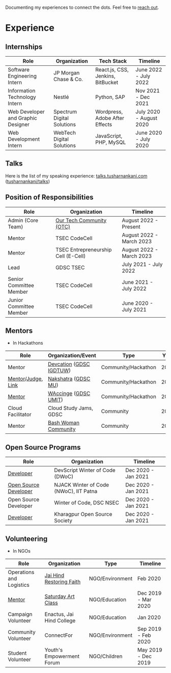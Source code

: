 Documenting my experiences to connect the dots. Feel free to [reach out](http://about.tusharnankani.com/). 

# Experience

## Internships

| Role | Organization | Tech Stack | Timeline |
|---|---|---|---|
| Software Engineering Intern | JP Morgan Chase & Co. | React.js, CSS, Jenkins, BitBucket | June 2022 - July 2022 |
| Information Technology Intern | Nestlé | Python, SAP | Nov 2021 - Dec 2021 |
| Web Developer and Graphic Designer | Spectrum Digital Solutions | Wordpress, Adobe After Effects | July 2020 - August 2020 |
| Web Development Intern | WebTech Digital Solutions | JavaScript, PHP, MySQL | June 2020 - July 2020 |

## Talks

Here is the list of my speaking experience: [talks.tusharnankani.com](https://talks.tusharnankani.com) ([tusharnankani/talks](https://github.com/tusharnankani/talks))

## Position of Responsibilities

| Role | Organization | Timeline |
|---|---|---|
| Admin (Core Team) | [Our Tech Community (OTC)](https://ourtech.community/) | August 2022 - Present | 
| Mentor | TSEC CodeCell | August 2022 - March 2023 | 
| Mentor | TSEC Entrepreneurship Cell (E-Cell) | August 2022 - March 2023 |
| Lead | GDSC TSEC | July 2021 - July 2022 | 
| Senior Committee Member | TSEC CodeCell | June 2021 - July 2022 | 
| Junior Committee Member | TSEC CodeCell | June 2020 - July 2021 | 

## Mentors 

- In Hackathons

| Role | Organization/Event | Type | Year | Misc. |
|---|---|---|---|---|
| Mentor | [Devcation](https://devcation.live) ([GDSC IGDTUW](https://gdsc.community.dev/indira-gandhi-delhi-technical-university-for-women-delhi)) | Community/Hackathon | 2022 | 
| [Mentor](https://nakshatra.devfolio.co/#judges)/[Judge](https://www.linkedin.com/posts/gdscmu_nakshatra-google-mugdsc-activity-6898340415729229824-M5p5), [Link](https://nakshatra.devfolio.co/speakers-judges) | [Nakshatra](https://nakshatra.vercel.app/) ([GDSC MU](https://gdsc.community.dev/medi-caps-university-indore/)) | Community/Hackathon | 2022 | [YouTube Link](https://youtu.be/rh5CgOasLOs)
| [Mentor](https://www.linkedin.com/feed/update/urn:li:activity:6893598968316530688/) | [WAccinge](https://waccinge.netlify.app/) ([GDSC UMIT](https://gdsc.community.dev/usha-mittal-institute-of-technology-mumbai/)) | Community/Hackathon | 2022 | |
| Cloud Facilitator | Cloud Study Jams, GDSC | Community | 2022 | |
| Mentor | [Bash Woman Community](https://github.com/Bash-Woman-Community) | Community | 2021 | |

## Open Source Programs

| Role | Organization | Timeline |
|---|---|---|
| [Developer](https://drive.google.com/file/d/1ny2NpG1KlXnGqtTyeBJ5ZZXL1y5jFISY/view) | DevScript Winter of Code (DWoC) | Dec 2020 - Jan 2021 |
| [Open Source Developer](https://drive.google.com/file/d/1lQ3IXDC90XQl9zKHoEMjnGcwuvu2tha6/view) | NJACK Winter of Code (NWoC), IIT Patna | Dec 2020 - Jan 2021 |
| Open Source Developer | Winter of Code, DSC NSEC | Dec 2020 - Jan 2021 |
| [Developer](https://dev.to/tusharnankani/kwoc-kharagpur-winter-of-code-project-report-ic) | Kharagpur Open Source Society | Dec 2020 - Jan 2021 |

## Volunteering

- In NGOs

| Role | Organization | Type | Timeline |
|---|---|---|---|
| Operations and Logistics | [Jai Hind Restoring Faith](https://drive.google.com/file/d/1lX3QpTKzngR7qFr4xyEc57PShDiw6Ho7/view) | NGO/Environment | Feb 2020 |
| [Mentor](https://www.linkedin.com/posts/tusharnankani_saturdayartclass-volunteering-activity-6654763559576264704-9Keg) | [Saturday Art Class](https://saturdayartclass.com/) | NGO/Education | Dec 2019 - Mar 2020 |
| Campaign Volunteer | Enactus, Jai Hind College | NGO/Education | Jan 2020 |
| Community Volunteer | ConnectFor | NGO/Environment | Sep 2019 - Feb 2020 |
| Student Volunteer | Youth's Empowerment Forum | NGO/Children | May 2019 - Dec 2019 |
